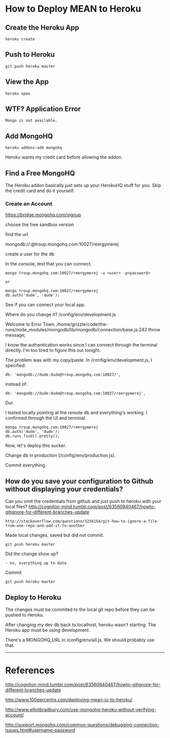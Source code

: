 # How to Deploy MEAN to Heroku

## Create the Heroku App

    heroku create

## Push to Heroku

    git push heroku master

## View the App
    
    heroku open

## WTF?  Application Error

    Mongo is not available.

## Add MongoHQ

    heroku addons:add mongohq

Heroku wants my credit card before allowing the addon.

## Find a Free MongoHQ

The Heroku addon basically just sets up your HerokuHQ stuff for you.  Skip the credit card and do it yourself.

### Create an Account

https://bridge.mongohq.com/signup

choose the free sandbox version

find the url

mongodb://<user>:<password>@troup.mongohq.com:10027/reergymerej

create a user for the db

In the console, test that you can connect.

    mongo troup.mongohq.com:10027/reergymerej -u <user> -p<password>

    or

    mongo troup.mongohq.com:10027/reergymerej
    db.auth('dude', 'dude');

See if you can connect your local app.

Where do you change it?
    /config/env/development.js

Welcome to Error Town.
    /home/grizzle/code/the-runs/node_modules/mongodb/lib/mongodb/connection/base.js:242
        throw message; 


I know the authentication works since I can connect through the terminal directly.  I'm too tired to figure this out tonight.

The problem was with my copy/paste.  In /config/env/development.js, I specified:

    db: 'mongodb://dude:dude@troup.mongohq.com:10027/',

instead of:

    db: 'mongodb://dude:dude@troup.mongohq.com:10027/reergymerej',

Dur.

I tested locally pointing at the remote db and everything's working.  I confirmed through the UI and terminal.

    mongo troup.mongohq.com:10027/reergymerej
    db.auth('dude', 'dude');
    db.runs.find().pretty();

Now, let's deploy this sucker.

Change db in production (/config/env/production.js).

Commit everything.

## How do you save your configuration to Github without displaying your credentials?

Can you omit the credentials from github and just push to heroku with your local files?
    http://cogniton-mind.tumblr.com/post/63560840467/howto-gitignore-for-different-branches-update

    http://stackoverflow.com/questions/3234154/git-how-to-ignore-a-file-from-one-repo-and-add-it-to-another

Made local changes, saved but did not commit.

    git push heroku master

Did the change show up?

    - no, everything up to date

Commit

    git push heroku master

## Deploy to Heroku

The changes must be commited to the local git repo before they can be pushed to Heroku.


After changing my dev db back to localhost, heroku wasn't starting.  The Heroku app must be using development.


There's a MONGOHQ_URL in /config/env/all.js.  We should probably use that.

---
# References

http://cogniton-mind.tumblr.com/post/63560840467/howto-gitignore-for-different-branches-update

http://www.100percentjs.com/deploying-mean-io-to-heroku/

http://www.elliotbradbury.com/use-mongohq-heroku-without-verifying-account/

http://support.mongohq.com/common-questions/debugging-connection-issues.html#username-password
